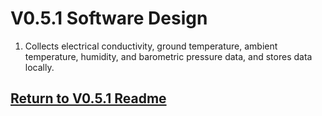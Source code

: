 # V0.5.1 Software Design

1. Collects electrical conductivity, ground temperature, ambient temperature, humidity, and barometric pressure data, and stores data locally.

## [Return to V0.5.1 Readme](https://github.com/ARTS-Laboratory/Smart-Penetrometer-with-Edge-Computing-and-Intelligent-Embedded-Systems/blob/main/V0/V0.5/V0.5.1/README.md)
